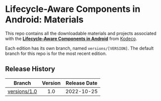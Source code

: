 # Lifecycle-Aware Components in Android: Materials


This repo contains all the downloadable materials and projects associated with the **[Lifecycle-Aware Components in Android](https://www.kodeco.com/34718715-lifecycle-aware-components-in-android)** from [Kodeco](https://www.kodeco.com).

Each edition has its own branch, named `versions/[VERSION]`. The default branch for this repo is for the most recent edition.

## Release History

| Branch                                                                                  | Version | Release Date |
| --------------------------------------------------------------------------------------- |:-------:|:------------:|
| [versions/1.0](https://github.com/raywenderlich/video-lacj-materials/tree/versions/1.0) | 1.0     | 2022-10-25   |
